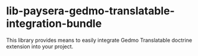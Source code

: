 # lib-paysera-gedmo-translatable-integration-bundle
This library provides means to easily integrate Gedmo Translatable doctrine extension into your project.
